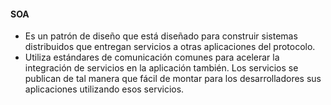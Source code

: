 #### SOA

- Es un patrón de diseño que está diseñado para construir sistemas distribuidos que entregan servicios a otras aplicaciones del protocolo.
- Utiliza estándares de comunicación comunes para acelerar la integración de servicios en la aplicación también. Los servicios se publican de tal manera que fácil de montar para los desarrolladores sus aplicaciones utilizando esos servicios.
